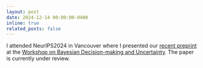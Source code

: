 ```yaml
---
layout: post
date: 2024-12-14 00:00:00-0400
inline: true
related_posts: false
---
```


I attended NeurIPS2024 in Vancouver where I presented our [recent preprint](https://arxiv.org/abs/2412.09477) at the [Workshop on Bayesian Decision-making and Uncertainty](https://gp-seminar-series.github.io/neurips-2024/). The paper is currently under review.